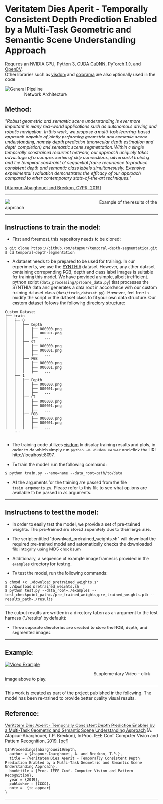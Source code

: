 # Veritatem Dies Aperit - Temporally Consistent Depth Prediction Enabled by a Multi-Task Geometric and Semantic Scene Understanding Approach

Requires an NVIDIA GPU, Python 3, [CUDA CuDNN](https://developer.nvidia.com/cudnn), [PyTorch 1.0](http://pytorch.org), and [OpenCV](http://www.opencv.org).
<br>
Other libraries such as [visdom](https://github.com/facebookresearch/visdom) and [colorama](https://pypi.org/project/colorama/) are also optionally used in the code.

![General Pipeline](https://github.com/atapour/temporal-depth-segmentation.dev/blob/master/imgs/architecture_pipeline.png)
&nbsp;&nbsp;&nbsp;&nbsp;&nbsp;&nbsp;&nbsp;&nbsp;&nbsp;&nbsp;&nbsp;&nbsp;&nbsp;&nbsp;&nbsp;&nbsp;
&nbsp;&nbsp;&nbsp;&nbsp;&nbsp;&nbsp;&nbsp;&nbsp;&nbsp;&nbsp;&nbsp;&nbsp;&nbsp;&nbsp;&nbsp;&nbsp;
&nbsp;&nbsp;&nbsp;&nbsp;&nbsp;&nbsp;&nbsp;&nbsp;&nbsp;&nbsp;&nbsp;&nbsp;&nbsp;&nbsp;&nbsp;&nbsp;
&nbsp;&nbsp;&nbsp;&nbsp;&nbsp;&nbsp;&nbsp;&nbsp;&nbsp;&nbsp;&nbsp;&nbsp;&nbsp;&nbsp;&nbsp;&nbsp;
&nbsp;&nbsp;&nbsp;&nbsp;&nbsp;&nbsp;&nbsp;&nbsp;&nbsp;&nbsp;&nbsp;&nbsp;&nbsp;&nbsp;&nbsp;&nbsp;Network Architecture

## Method:

_"Robust geometric and semantic scene understanding is ever more important in many real-world applications such as autonomous driving and robotic navigation. In this work, we propose a multi-task learning-based approach capable of jointly performing geometric and semantic scene understanding, namely depth prediction (monocular depth estimation and depth completion) and semantic scene segmentation. Within a single temporally constrained recurrent network, our approach uniquely takes advantage of a complex series of skip connections, adversarial training and the temporal constraint of sequential frame recurrence to produce consistent depth and semantic class labels simultaneously. Extensive experimental evaluation demonstrates the efficacy of our approach compared to other contemporary state-of-the-art techniques."_

[[Atapour-Abarghouei and Breckon, CVPR, 2019](https://arxiv.org/pdf/1903.10764.pdf)]

---


![](https://github.com/atapour/temporal-depth-segmentation.dev/blob/master/imgs/results.png)
&nbsp;&nbsp;&nbsp;&nbsp;&nbsp;&nbsp;&nbsp;&nbsp;&nbsp;&nbsp;&nbsp;&nbsp;&nbsp;&nbsp;&nbsp;&nbsp;
&nbsp;&nbsp;&nbsp;&nbsp;&nbsp;&nbsp;&nbsp;&nbsp;&nbsp;&nbsp;&nbsp;&nbsp;&nbsp;&nbsp;&nbsp;&nbsp;
&nbsp;&nbsp;&nbsp;&nbsp;&nbsp;&nbsp;&nbsp;&nbsp;&nbsp;&nbsp;&nbsp;&nbsp;&nbsp;&nbsp;&nbsp;&nbsp;
&nbsp;&nbsp;&nbsp;&nbsp;&nbsp;&nbsp;&nbsp;&nbsp;&nbsp;&nbsp;&nbsp;&nbsp;&nbsp;&nbsp;&nbsp;&nbsp;
&nbsp;&nbsp;&nbsp;&nbsp;&nbsp;&nbsp;Example of the results of the approach

---
## Instructions to train the model:

* First and foremost, this repository needs to be cloned:

```
$ git clone https://github.com/atapour/temporal-depth-segmentation.git
$ cd temporal-depth-segmentation
```

* A dataset needs to be prepared to be used for training. In our experiments, we use the [SYNTHIA](http://synthia-dataset.net/) dataset. However, any other dataset containing correponding RGB, depth and class label images is suitable for training this model. We have provided a simple, albeit inefficient, python script (`data_processing/prepare_data.py`) that processes the SYNTHIA data and generates a data root in accordance with our custom training dataset class (`data/train_dataset.py`). However, feel free to modify the script or the dataset class to fit your own data structure. Our custom dataset follows the following directory structure:

```
Custom Dataset
├── train
│   ├── 0
│   │   ├── Depth
│   │   │   ├── 000000.png
│   │   │   ├── 000001.png
│   │   │   ├──   ...
│   │   ├── GT
│   │   │   ├── 000000.png
│   │   │   ├── 000001.png
│   │   │   ├──   ...
│   │   ├── RGB
│   │   │   ├── 000000.png
│   │   │   ├── 000001.png
│   │   │   ├──   ...
│   ├── 1
│   │   ├── Depth
│   │   │   ├── 000000.png
│   │   │   ├── 000001.png
│   │   │   ├──   ...
│   │   ├── GT
│   │   │   ├── 000000.png
│   │   │   ├── 000001.png
│   │   │   ├──   ...
│   │   ├── RGB
│   │   │   ├── 000000.png
│   │   │   ├── 000001.png
│   │   │   ├──   ...
    ...


```
* The training code utilizes [visdom](https://github.com/facebookresearch/visdom) to display training results and plots, in order to do which simply run `python -m visdom.server` and click the URL http://localhost:8097.

* To train the model, run the following command:

```
$ python train.py --name=name --data_root=path/to/data
```

* All the arguments for the training are passed from the file `train_arguments.py`. Please refer to this file to see what options are available to be passed in as arguments.

---
## Instructions to test the model:

* In order to easily test the model, we provide a set of pre-trained weights. The pre-trained are stored separately due to their large size.  

* The script entitled "download_pretrained_weights.sh" will download the required pre-trained model and automatically checks the downloaded file integrity using MD5 checksum.

* Additionally, a sequence of example image frames is provided in the `examples` directory for testing.

* To test the model, run the following commands:

```
$ chmod +x ./download_pretrained_weights.sh
$ ./download_pretrained_weights.sh
$ python test.py --data_root=./examples --test_checkpoint_path=./pre_trained_weights/pre_trained_weights.pth --results_path=./results
```
---

The output results are written in a directory taken as an argument to the test harness ('./results' by default):
* Three separate directories are created to store the RGB, depth, and segmented images.

---

## Example:
[![Video Example](https://github.com/atapour/temporal-depth-segmentation.dev/blob/master/imgs/thumbnail.jpg)](https://vimeo.com/325161805 "Video - Click to Play")

&nbsp;&nbsp;&nbsp;&nbsp;&nbsp;&nbsp;&nbsp;&nbsp;&nbsp;&nbsp;&nbsp;&nbsp;&nbsp;&nbsp;&nbsp;&nbsp;
&nbsp;&nbsp;&nbsp;&nbsp;&nbsp;&nbsp;&nbsp;&nbsp;&nbsp;&nbsp;&nbsp;&nbsp;&nbsp;&nbsp;&nbsp;&nbsp;
&nbsp;&nbsp;&nbsp;&nbsp;&nbsp;&nbsp;&nbsp;&nbsp;&nbsp;&nbsp;&nbsp;&nbsp;&nbsp;&nbsp;&nbsp;&nbsp;
&nbsp;&nbsp;&nbsp;&nbsp;&nbsp;&nbsp;&nbsp;&nbsp;&nbsp;&nbsp;&nbsp;&nbsp;&nbsp;&nbsp;&nbsp;&nbsp;
&nbsp;&nbsp;&nbsp;&nbsp;&nbsp;&nbsp;Supplementary Video - click image above to play.

---


This work is created as part of the project published in the following. The model has been re-trained to provide better quality visual results.
## Reference:

[Veritatem Dies Aperit - Temporally Consistent Depth Prediction Enabled by a Multi-Task Geometric and Semantic Scene Understanding Approach](https://arxiv.org/pdf/1903.10764.pdf)
(A. Atapour-Abarghouei, T.P. Breckon), In Proc. IEEE Conf. Computer Vision and Pattern Recognition, 2019. [[pdf](https://arxiv.org/pdf/1903.10764.pdf)]

```
@InProceedings{abarghouei19depth,
  author = {Atapour-Abarghouei, A. and Breckon, T.P.},
  title = {Veritatem Dies Aperit - Temporally Consistent Depth Prediction Enabled by a Multi-Task Geometric and Semantic Scene Understanding Approach},
  booktitle = {Proc. IEEE Conf. Computer Vision and Pattern Recognition},
  year = {2019},
  publisher = {IEEE}, 
  note =  {to appear}
}

```
---
